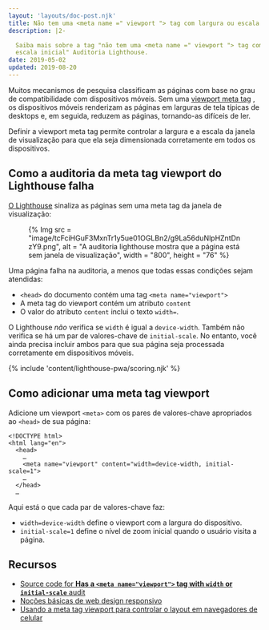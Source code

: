```yaml
---
layout: 'layouts/doc-post.njk'
title: Não tem uma <meta name =" viewport "> tag com largura ou escala inicial
description: |2-

  Saiba mais sobre a tag "não tem uma <meta name =" viewport "> tag com largura ou
  escala inicial" Auditoria Lighthouse.
date: 2019-05-02
updated: 2019-08-20
---
```


Muitos mecanismos de pesquisa classificam as páginas com base no grau de compatibilidade com dispositivos móveis. Sem uma [viewport meta tag](https://developer.mozilla.org/docs/Web/HTML/Viewport_meta_tag) , os dispositivos móveis renderizam as páginas em larguras de tela típicas de desktops e, em seguida, reduzem as páginas, tornando-as difíceis de ler.

Definir a viewport meta tag permite controlar a largura e a escala da janela de visualização para que ela seja dimensionada corretamente em todos os dispositivos.

## Como a auditoria da meta tag viewport do Lighthouse falha

[O Lighthouse](https://developers.google.com/web/tools/lighthouse/) sinaliza as páginas sem uma meta tag da janela de visualização:

<figure>{% Img src = "image/tcFciHGuF3MxnTr1y5ue01OGLBn2/g9La56duNlpHZntDnzY9.png", alt = "A auditoria lighthouse mostra que a página está sem janela de visualização", width = "800", height = "76" %}</figure>

Uma página falha na auditoria, a menos que todas essas condições sejam atendidas:

- `<head>` do documento contém uma tag `<meta name="viewport">`
- A meta tag do viewport contém um atributo `content`
- O valor do atributo `content` inclui o texto `width=`.

O Lighthouse _não_ verifica se `width` é igual a `device-width`. Também não verifica se há um par de valores-chave de `initial-scale`. No entanto, você ainda precisa incluir ambos para que sua página seja processada corretamente em dispositivos móveis.

{% include 'content/lighthouse-pwa/scoring.njk' %}

## Como adicionar uma meta tag viewport

Adicione um viewport `<meta>` com os pares de valores-chave apropriados ao `<head>` de sua página:

```html/4
<!DOCTYPE html>
<html lang="en">
  <head>
    …
    <meta name="viewport" content="width=device-width, initial-scale=1">
    …
  </head>
  …
```

Aqui está o que cada par de valores-chave faz:

- `width=device-width` define o viewport com a largura do dispositivo.
- `initial-scale=1` define o nível de zoom inicial quando o usuário visita a página.

## Recursos

- [Source code for **Has a `<meta name="viewport">` tag with `width` or `initial-scale`** audit](https://github.com/GoogleChrome/lighthouse/blob/master/lighthouse-core/audits/viewport.js)
- [Noções básicas de web design responsivo](https://developers.google.com/web/fundamentals/design-and-ux/responsive/#set-the-viewport)
- [Usando a meta tag viewport para controlar o layout em navegadores de celular](https://developer.mozilla.org/docs/Web/HTML/Viewport_meta_tag)
